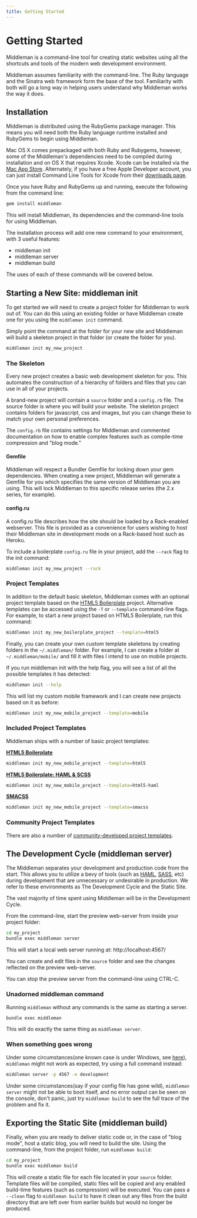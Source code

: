 ```yaml
---
title: Getting Started
---
```


# Getting Started

Middleman is a command-line tool for creating static websites using all the shortcuts and tools of the modern web development environment.

Middleman assumes familiarity with the command-line. The Ruby language and the Sinatra web framework form the base of the tool. Familiarity with both will go a long way in helping users understand why Middleman works the way it does.

## Installation

Middleman is distributed using the RubyGems package manager. This means you will need both the Ruby language runtime installed and RubyGems to begin using Middleman.

Mac OS X comes prepackaged with both Ruby and Rubygems, however, some of the Middleman's dependencies need to be compiled during installation and on OS X that requires Xcode. Xcode can be installed via the [Mac App Store](http://itunes.apple.com/us/app/xcode/id497799835?ls=1&mt=12). Alternately, if you have a free Apple Developer account, you can just install Command Line Tools for Xcode from their [downloads page](https://developer.apple.com/downloads/index.action).

Once you have Ruby and RubyGems up and running, execute the following from the command line:

``` bash
gem install middleman
```

This will install Middleman, its dependencies and the command-line tools for using Middleman.

The installation process will add one new command to your environment, with 3 useful features:

* middleman init
* middleman server
* middleman build

The uses of each of these commands will be covered below.

## Starting a New Site: middleman init

To get started we will need to create a project folder for Middleman to work out of. You can do this using an existing folder or have Middleman create one for you using the `middleman init` command.

Simply point the command at the folder for your new site and Middleman will build a skeleton project in that folder (or create the folder for you).

``` bash
middleman init my_new_project
```

### The Skeleton

Every new project creates a basic web development skeleton for you. This automates the construction of a hierarchy of folders and files that you can use in all of your projects.

A brand-new project will contain a `source` folder and a `config.rb` file. The source folder is where you will build your website. The skeleton project contains folders for javascript, css and images, but you can change these to match your own personal preferences.

The `config.rb` file contains settings for Middleman and commented documentation on how to enable complex features such as compile-time compression and "blog mode."

#### Gemfile

Middleman will respect a Bundler Gemfile for locking down your gem dependencies. When creating a new project, Middleman will generate a Gemfile for you which specifies the same version of Middleman you are using. This will lock Middleman to this specific release series (the 2.x series, for example).

#### config.ru

A config.ru file describes how the site should be loaded by a Rack-enabled webserver. This file is provided as a convenience for users wishing to host their Middleman site in development mode on a Rack-based host such as Heroku.

To include a boilerplate `config.ru` file in your project, add the `--rack` flag to the init command:

``` bash
middleman init my_new_project --rack
```

### Project Templates

In addition to the default basic skeleton, Middleman comes with an optional project template based on the [HTML5 Boilerplate] project. Alternative templates can be accessed using the `-T` or `--template` command-line flags. For example, to start a new project based on HTML5 Boilerplate, run this command:

``` bash
middleman init my_new_boilerplate_project --template=html5
```

Finally, you can create your own custom template skeletons by creating folders in the `~/.middleman/` folder. For example, I can create a folder at `~/.middleman/mobile/` and fill it with files I intend to use on mobile projects.

If you run middleman init with the help flag, you will see a list of all the possible templates it has detected:

``` bash
middleman init --help
```

This will list my custom mobile framework and I can create new projects based on it as before:

``` bash
middleman init my_new_mobile_project --template=mobile
```
    
### Included Project Templates

Middleman ships with a number of basic project templates:

**[HTML5 Boilerplate](http://html5boilerplate.com/)** 

``` bash
middleman init my_new_mobile_project --template=html5
```

**[HTML5 Boilerplate: HAML & SCSS](https://github.com/dannyprose/Middleman-HTML5BP-HAML)**

``` bash
middleman init my_new_mobile_project --template=html5-haml
```

**[SMACSS](https://github.com/nsteiner/middleman-smacss)**

``` bash
middleman init my_new_mobile_project --template=smacss
```

### Community Project Templates

There are also a number of [community-developed project templates](/community/3rd-party-project-templates/).

## The Development Cycle (middleman server)

The Middleman separates your development and production code from the start. This allows you to utilize a bevy of tools (such as [HAML](http://haml-lang.com), [SASS](http://sass-lang.com), etc) during development that are unnecessary or undesirable in production.  We refer to these environments as The Development Cycle and the Static Site.

The vast majority of time spent using Middleman will be in the Development Cycle.

From the command-line, start the preview web-server from inside your project folder:

``` bash
cd my_project
bundle exec middleman server
```

This will start a local web server running at: http://localhost:4567/

You can create and edit files in the `source` folder and see the changes reflected on the preview web-server.

You can stop the preview server from the command-line using CTRL-C.

### Unadorned middleman command

Running `middleman` without any commands is the same as starting a server.

``` bash
bundle exec middleman
```

This will do exactly the same thing as `middleman server`.

### When something goes wrong

Under some circumstances(one known case is under Windows, see [here](https://github.com/middleman/middleman/issues/101)), `middleman` might not work as expected, try using a full command instead:

``` bash
middleman server -p 4567 -e development
```

Under some circumstances(say if your config file has gone wild), `middleman server` might not be able to boot itself, and no error output can be seen on the console, don't panic, just try `middleman build` to see the full trace of the problem and fix it.

## Exporting the Static Site (middleman build)

Finally, when you are ready to deliver static code or, in the case of "blog mode", host a static blog, you will need to build the site. Using the command-line, from the project folder, run `middleman build`:

``` bash
cd my_project
bundle exec middleman build
```

This will create a static file for each file located in your `source` folder. Template files will be compiled, static files will be copied and any enabled build-time features (such as compression) will be executed. You can pass a `--clean` flag to `middleman build` to have it clean out any files from the build directory that are left over from earlier builds but would no longer be produced.

[HTML5 Boilerplate]: http://html5boilerplate.com/
